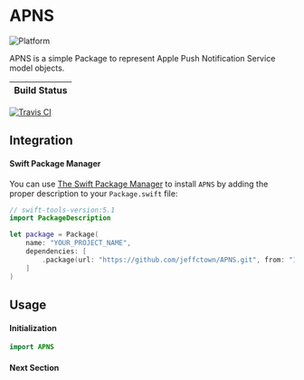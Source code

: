# APNS

![Platform](https://img.shields.io/badge/platforms-iOS%2013.0%20%7C%20macOS%2010.15%20%7C%20tvOS%2013.0%20%7C%20watchOS%206.0-F28D00.svg)

APNS is a simple Package to represent Apple Push Notification Service model objects.

| Build Status
| --------------| 
[![Travis CI](https://travis-ci.org/jeffctown/APNS.svg?branch=master)](https://travis-ci.org/jeffctown/APNS)

## Integration

#### Swift Package Manager

You can use [The Swift Package Manager](https://swift.org/package-manager) to install `APNS` by adding the proper description to your `Package.swift` file:

```swift
// swift-tools-version:5.1
import PackageDescription

let package = Package(
    name: "YOUR_PROJECT_NAME",
    dependencies: [
        .package(url: "https://github.com/jeffctown/APNS.git", from: "1.0.0"),
    ]
)
```

## Usage

#### Initialization

```swift
import APNS
```

#### Next Section
